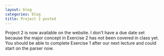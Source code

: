 ```yaml
---
layout: blog
categories: blog
title: Project 2 posted
---
```

Project 2 is now available on the website.  I don't have a due date set because the major concept in Exercise 2 has not been covered in class yet.  You should be able to complete Exercise 1 after our next lecture and could start on the parser now.

